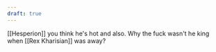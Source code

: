 ```yaml
---
draft: true
---
```


[[Hesperion]] you think he's hot and also. Why the fuck wasn't he king when [[Rex Kharisian]] was away?